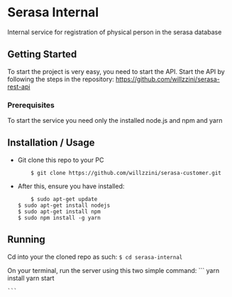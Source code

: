# Serasa Internal

Internal service for registration of physical person in the serasa database

## Getting Started

To start the project is very easy, you need to start the API. Start the API by following the steps in the repository: https://github.com/willzzini/serasa-rest-api

### Prerequisites

To start the service you need only the installed node.js and npm and yarn


## Installation / Usage
* Git clone this repo to your PC
    ```
        $ git clone https://github.com/willzzini/serasa-customer.git
* After this, ensure you have installed:
    ```
        $ sudo apt-get update
	$ sudo apt-get install nodejs
	$ sudo apt-get install npm
	$ sudo npm install -g yarn
    ```

## Running

Cd into your the cloned repo as such:
        ```
        $ cd serasa-internal
        ```

On your terminal, run the server using this two simple command:
    ```
	yarn install
	yarn start
    
    ```

